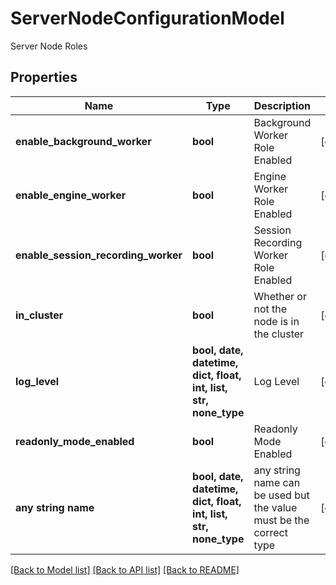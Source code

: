 # ServerNodeConfigurationModel

Server Node Roles

## Properties
Name | Type | Description | Notes
------------ | ------------- | ------------- | -------------
**enable_background_worker** | **bool** | Background Worker Role Enabled | [optional] 
**enable_engine_worker** | **bool** | Engine Worker Role Enabled | [optional] 
**enable_session_recording_worker** | **bool** | Session Recording Worker Role Enabled | [optional] 
**in_cluster** | **bool** | Whether or not the node is in the cluster | [optional] 
**log_level** | **bool, date, datetime, dict, float, int, list, str, none_type** | Log Level | [optional] 
**readonly_mode_enabled** | **bool** | Readonly Mode Enabled | [optional] 
**any string name** | **bool, date, datetime, dict, float, int, list, str, none_type** | any string name can be used but the value must be the correct type | [optional]

[[Back to Model list]](../README.md#documentation-for-models) [[Back to API list]](../README.md#documentation-for-api-endpoints) [[Back to README]](../README.md)


